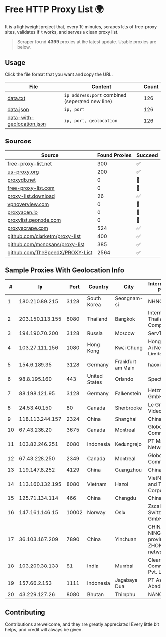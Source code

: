 
# Free HTTP Proxy List 🌍

It is a lightweight project that, every 10 minutes, scrapes lots of free-proxy sites, validates if it works, and serves a clean proxy list.


> Scraper found **4399** proxies at the latest update. Usable proxies are below.

## Usage

Click the file format that you want and copy the URL.


|File|Content|Count|
|----|-------|-----|
|[data.txt](https://raw.githubusercontent.com/themiralay/Proxy-List-World/master/data.txt)|`ip_address:port` combined (seperated new line)|126|
|[data.json](https://raw.githubusercontent.com/themiralay/Proxy-List-World/master/data.json)|`ip, port`|126|
|[data-with-geolocation.json](https://raw.githubusercontent.com/themiralay/Proxy-List-World/master/data-with-geolocation.json)|`ip, port, geolocation`|126|

## Sources

|Source|Found Proxies|Succeed|
|------|-------------|-------|
|[free-proxy-list.net](https://free-proxy-list.net)|300|✅|
|[us-proxy.org](https://www.us-proxy.org)|200|✅|
|[proxydb.net](http://proxydb.net)|0|🚫|
|[free-proxy-list.com](https://free-proxy-list.com/?page=&port=&type%5B%5D=http&type%5B%5D=https&up_time=0&search=Search)|0|🚫|
|[proxy-list.download](https://www.proxy-list.download/HTTP)|26|✅|
|[vpnoverview.com](https://vpnoverview.com/privacy/anonymous-browsing/free-proxy-servers)|0|🚫|
|[proxyscan.io](https://www.proxyscan.io)|0|🚫|
|[proxylist.geonode.com](https://proxylist.geonode.com/api/proxy-list?limit=300&page=1&sort_by=lastChecked&sort_type=desc&protocols=http,https)|0|🚫|
|[proxyscrape.com](https://api.proxyscrape.com/v2/?request=displayproxies&protocol=http&timeout=10000&country=all&ssl=all&anonymity=all)|524|✅|
|[github.com/clarketm/proxy-list](https://raw.githubusercontent.com/clarketm/proxy-list/master/proxy-list-raw.txt)|400|✅|
|[github.com/monosans/proxy-list](https://raw.githubusercontent.com/monosans/proxy-list/main/proxies/http.txt)|385|✅|
|[github.com/TheSpeedX/PROXY-List](https://raw.githubusercontent.com/TheSpeedX/PROXY-List/master/http.txt)|2564|✅|


## Sample Proxies With Geolocation Info

|#|Ip|Port|Country|City|Internet Service Provider|
|-|--|----|-------|----|-------------------------|
|1|180.210.89.215|3128|South Korea|Seongnam-si|NHNCLOUD|
|2|203.150.113.155|8080|Thailand|Bangkok|Internet Thailand Company Ltd.|
|3|194.190.70.200|3128|Russia|Moscow|ServTech LTD|
|4|103.27.111.156|1080|Hong Kong|Kwai Chung|Hong Kong San Ai Net Int'l Limited|
|5|154.6.189.35|3128|Germany|Frankfurt am Main|haoxiangyun|
|6|98.8.195.160|443|United States|Orlando|Spectrum|
|7|88.198.121.95|3128|Germany|Falkenstein|Hetzner Online GmbH|
|8|24.53.40.150|80|Canada|Sherbrooke|Le Groupe Videotron Ltee|
|9|118.113.244.157|2324|China|Shanghai|Chinanet|
|10|67.43.236.20|3675|Canada|Montreal|GloboTech Communications|
|11|103.82.246.251|6080|Indonesia|Kedungrejo|PT Master Star Network|
|12|67.43.228.250|2349|Canada|Montreal|GloboTech Communications|
|13|119.147.8.252|4129|China|Guangzhou|Chinanet|
|14|113.160.132.195|8080|Vietnam|Hanoi|VietNam Post and Telecom Corporation|
|15|125.71.134.114|466|China|Chengdu|Chinanet|
|16|147.161.146.15|10002|Norway|Oslo|Zscaler Switzerland GmbH|
|17|36.103.167.209|7890|China|Yinchuan|CHINANET NINGXIA province ZHONGWEI IDC network|
|18|103.209.38.133|81|India|Mumbai|Clear Beam Communications Pvt. Ltd.|
|19|157.66.2.153|1111|Indonesia|Jagabaya Dua|PT Ashyla Karya Abadi|
|20|43.229.127.26|8080|Bhutan|Thimphu|NANO|



## Contributing

Contributions are welcome, and they are greatly appreciated! Every
little bit helps, and credit will always be given.

